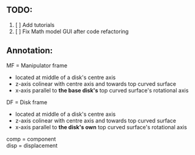 ## TODO:
1. [ ] Add tutorials 
2. [ ] Fix Math model GUI after code refactoring

## Annotation:
MF = Manipulator frame
- located at middle of a disk's centre axis
- z-axis colinear with centre axis and towards top curved surface
- x-axis parallel to **the base disk's** top curved surface's rotational axis

DF = Disk frame
- located at middle of a disk's centre axis
- z-axis colinear with centre axis and towards top curved surface
- x-axis parallel to **the disk's own** top curved surface's rotational axis

comp = component<br>
disp = displacement